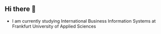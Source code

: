 ## Hi there 👋

- I am currently studying International Business Information Systems at Frankfurt University of Applied Sciences
